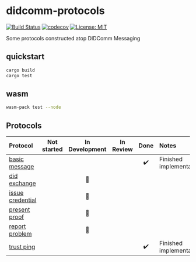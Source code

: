 # didcomm-protocols

[![Build Status](https://github.com/chriamue/didcomm-protocols/actions/workflows/coverage.yml/badge.svg)](https://github.com/chriamue/didcomm-protocols/actions)
[![codecov](https://codecov.io/gh/chriamue/didcomm-protocols/branch/main/graph/badge.svg?token=QEH2EW6LX4)](https://codecov.io/gh/chriamue/didcomm-protocols)
[![License: MIT](https://img.shields.io/badge/License-MIT-yellow.svg)](https://opensource.org/licenses/MIT)

Some protocols constructed atop DIDComm Messaging

## quickstart

```sh
cargo build
cargo test
```

## wasm

```sh
wasm-pack test --node
```

## Protocols

| Protocol                                                                                                  | Not started |     In Development     | In Review |        Done        | Notes                    |
| :-------------------------------------------------------------------------------------------------------- | :---------: | :--------------------: | :-------: | :----------------: | :----------------------- |
| [basic message](https://didcomm.org/basicmessage/2.0/)                                                    |             |  |           | :heavy_check_mark: | Finished implementation. |
| [did exchange](https://github.com/hyperledger/aries-rfcs/blob/main/features/0023-did-exchange)            |             | :large_orange_diamond: |           |                    |                          |
| [issue credential](https://github.com/hyperledger/aries-rfcs/blob/main/features/0453-issue-credential-v2) |             | :large_orange_diamond: |           |                    |                          |
| [present proof](https://github.com/hyperledger/aries-rfcs/blob/main/features/0454-present-proof-v2)       |             | :large_orange_diamond: |           |                    |                          |
| [report problem](https://github.com/hyperledger/aries-rfcs/blob/main/features/0035-report-problem)        |             | :large_orange_diamond: |           |                    |                          |
| [trust ping](https://identity.foundation/didcomm-messaging/spec/#trust-ping-protocol-20)                  |             |                        |           | :heavy_check_mark: | Finished implementation. |